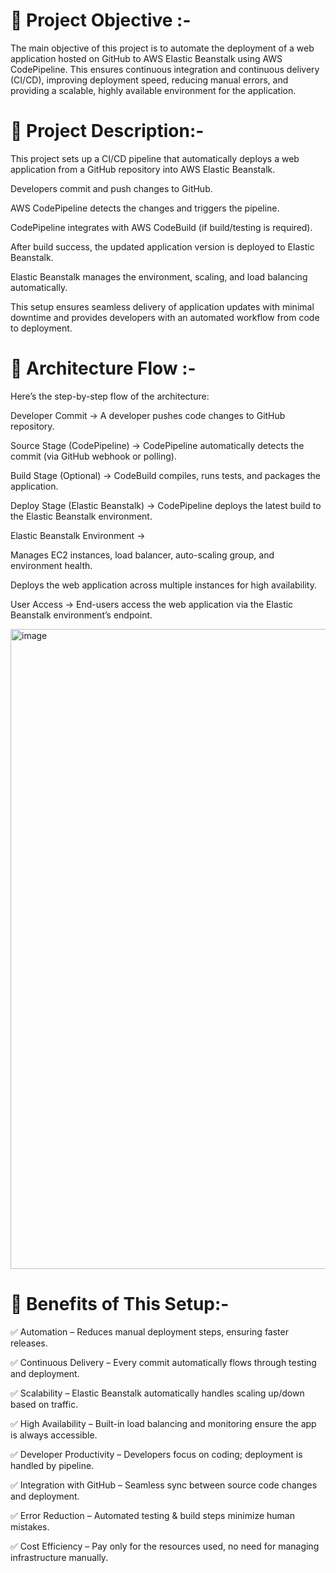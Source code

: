 📌 Project Objective :-
=
The main objective of this project is to automate the deployment of a web application hosted on GitHub to AWS Elastic Beanstalk using AWS CodePipeline. This ensures continuous integration and continuous delivery (CI/CD), improving deployment speed, reducing manual errors, and providing a scalable, highly available environment for the application.

📌 Project Description:-
=
This project sets up a CI/CD pipeline that automatically deploys a web application from a GitHub repository into AWS Elastic Beanstalk.

 Developers commit and push changes to GitHub.

 AWS CodePipeline detects the changes and triggers the pipeline.

 CodePipeline integrates with AWS CodeBuild (if build/testing is required).

 After build success, the updated application version is deployed to Elastic Beanstalk.

 Elastic Beanstalk manages the environment, scaling, and load balancing automatically.

This setup ensures seamless delivery of application updates with minimal downtime and provides developers with an automated workflow from code to deployment.

📌 Architecture Flow :-
=
Here’s the step-by-step flow of the architecture:

Developer Commit → A developer pushes code changes to GitHub repository.

Source Stage (CodePipeline) → CodePipeline automatically detects the commit (via GitHub webhook or polling).

Build Stage (Optional) → CodeBuild compiles, runs tests, and packages the application.

Deploy Stage (Elastic Beanstalk) → CodePipeline deploys the latest build to the Elastic Beanstalk environment.

Elastic Beanstalk Environment →

Manages EC2 instances, load balancer, auto-scaling group, and environment health.

Deploys the web application across multiple instances for high availability.

User Access → End-users access the web application via the Elastic Beanstalk environment’s endpoint.

<img width="1536" height="1024" alt="image" src="https://github.com/user-attachments/assets/1df10b1f-6d5e-4ba4-a9a5-3d1b0e2bc48b" />

📌 Benefits of This Setup:-
=

✅ Automation – Reduces manual deployment steps, ensuring faster releases.

✅ Continuous Delivery – Every commit automatically flows through testing and deployment.

✅ Scalability – Elastic Beanstalk automatically handles scaling up/down based on traffic.

✅ High Availability – Built-in load balancing and monitoring ensure the app is always accessible.

✅ Developer Productivity – Developers focus on coding; deployment is handled by pipeline.

✅ Integration with GitHub – Seamless sync between source code changes and deployment.

✅ Error Reduction – Automated testing & build steps minimize human mistakes.

✅ Cost Efficiency – Pay only for the resources used, no need for managing infrastructure manually.

